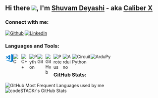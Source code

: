 ## Hi there <img src="https://media.giphy.com/media/hvRJCLFzcasrR4ia7z/giphy.gif" width="25px">, I'm [Shuvam Deyashi][linkedin] - aka [Caliber X][github]

### Connect with me:

<a href=https://github.com/Caliber-X target="_blank"><img alt="Github" src="https://img.shields.io/badge/GitHub-%2312100E.svg?&style=for-the-badge&logo=Github&logoColor=white" /></a> <a href=https://www.linkedin.com/in/shuvamdeyashi/ target="_blank"><img alt="LinkedIn" src="https://img.shields.io/badge/linkedin-%230077B5.svg?&style=for-the-badge&logo=linkedin&logoColor=white" /></a> 

### Languages and Tools:

<img align="left" alt="Visual Studio Code" width="26px" src="https://raw.githubusercontent.com/github/explore/80688e429a7d4ef2fca1e82350fe8e3517d3494d/topics/visual-studio-code/visual-studio-code.png" />

<img align="left" alt="C" width="26px" src="https://raw.githubusercontent.com/jmnote/z-icons/master/svg/c.svg" />

<img align="left" alt="C++" width="26px" src="https://raw.githubusercontent.com/jmnote/z-icons/master/svg/cpp.svg" />

<img align="left" alt="Python" width="26px" src="https://raw.githubusercontent.com/jmnote/z-icons/master/svg/python.svg" />

<img align="left" alt="Git" width="26px" src="https://raw.githubusercontent.com/jmnote/z-icons/master/svg/git.svg" />

<img align="left" alt="GitHub" width="26px" src="https://raw.githubusercontent.com/jmnote/z-icons/master/svg/github.svg" />

<img align="left" alt="Proteus" width="30px" src="https://upload.wikimedia.org/wikipedia/en/5/5a/Proteus_Design_Suite_Atom_Logo.png" />

<img align="left" alt="Arduino" width="30px" src="https://upload.wikimedia.org/wikipedia/commons/8/87/Arduino_Logo.svg" />

<img align="left" alt="Circuit Python" width="60px" src="https://camo.githubusercontent.com/22b56064e406669ac39bbe0eae4d045e1c9f2c64115374a4bbb8f64b42774fee/68747470733a2f2f73332e616d617a6f6e6177732e636f6d2f61646166727569742d636972637569742d707974686f6e2f43697263756974507974686f6e5f5265706f5f6865616465725f6c6f676f2e706e67" />

<img align="left" alt="ArduPy" width="70px" src="https://camo.githubusercontent.com/38c3cdb42eaf78b394c0bea0061c0b9fef6ae521e74cdbd42612a43e21fa6cd4/68747470733a2f2f66696c65732e736565656473747564696f2e636f6d2f6172647570792f6172647570795f6c6f676f2e706e67" />

<br>
<br>

### GitHub Stats:

<img src="https://github-readme-stats.vercel.app/api/top-langs/?username=Shuvam-WebO&layout=compact;show_icons=true" alt="GitHub Most Frequent Languages used by me">

<img align="left" alt="codeSTACKr's GitHub Stats" src="https://github-readme-stats.codestackr.vercel.app/api?username=Caliber-X&show_icons=true&hide_border=true" />

[github]: https://github.com/Caliber-X
[linkedin]: https://www.linkedin.com/in/shuvamdeyashi/
